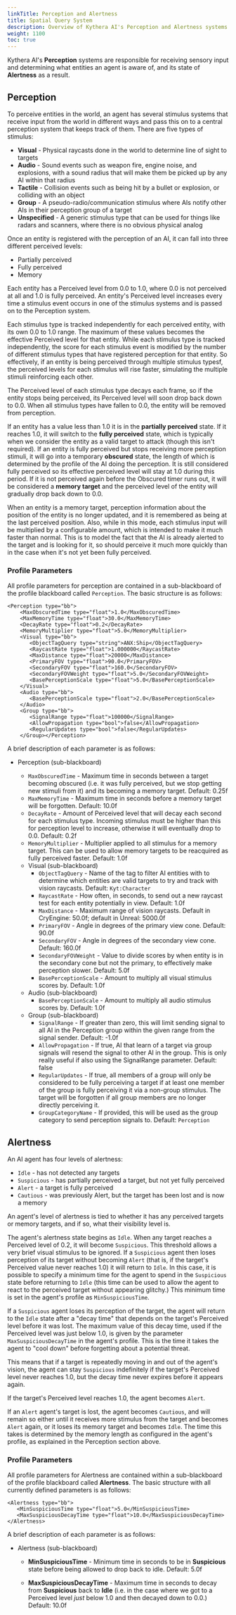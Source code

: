 ```yaml
---
linkTitle: Perception and Alertness
title: Spatial Query System
description: Overview of Kythera AI's Perception and Alertness systems
weight: 1100
toc: true
---
```


Kythera AI's **Perception** systems are responsible for receiving sensory input and determining what entities an agent is aware of, and its state of **Alertness** as a result.

## Perception

To perceive entities in the world, an agent has several stimulus systems that receive input from the world in different ways and pass this on to a central perception system that keeps track of them. There are five types of stimulus:

*   **Visual** - Physical raycasts done in the world to determine line of sight to targets
*   **Audio** - Sound events such as weapon fire, engine noise, and explosions, with a sound radius that will make them be picked up by any AI within that radius
*   **Tactile** - Collision events such as being hit by a bullet or explosion, or colliding with an object
*   **Group** - A pseudo-radio/communication stimulus where AIs notify other AIs in their perception group of a target
*   **Unspecified** - A generic stimulus type that can be used for things like radars and scanners, where there is no obvious physical analog

Once an entity is registered with the perception of an AI, it can fall into three different perceived levels:

*   Partially perceived
*   Fully perceived
*   Memory

Each entity has a Perceived level from 0.0 to 1.0, where 0.0 is not perceived at all and 1.0 is fully perceived. An entity's Perceived level increases every time a stimulus event occurs in one of the stimulus systems and is passed on to the Perception system.

Each stimulus type is tracked independently for each perceived entity, with its own 0.0 to 1.0 range. The maximum of these values becomes the effective Perceived level for that entity. While each stimulus type is tracked independently, the score for each stimulus event is modified by the number of different stimulus types that have registered perception for that entity. So effectively, if an entity is being perceived through multiple stimulus typesf, the perceived levels for each stimulus will rise faster, simulating the multiple stimuli reinforcing each other.

The Perceived level of each stimulus type decays each frame, so if the entity stops being perceived, its Perceived level will soon drop back down to 0.0. When all stimulus types have fallen to 0.0, the entity will be removed from perception.

If an entity has a value less than 1.0 it is in the **partially perceived** state. If it reaches 1.0, it will switch to the **fully perceived** state, which is typically when we consider the entity as a valid target to attack (though this isn't required). If an entity is fully perceived but stops receiving more perception stimuli, it will go into a temporary **obscured** state, the length of which is determined by the profile of the AI doing the perception. It is still considered fully perceived so its effective perceived level will stay at 1.0 during this period. If it is not perceived again before the Obscured timer runs out, it will be considered a **memory target** and the perceived level of the entity will gradually drop back down to 0.0.

When an entity is a memory target, perception information about the position of the entity is no longer updated, and it is remembered as being at the last perceived position. Also, while in this mode, each stimulus input will be multiplied by a configurable amount, which is intended to make it much faster than normal. This is to model the fact that the AI is already alerted to the target and is looking for it, so should perceive it much more quickly than in the case when it's not yet been fully perceived.

### Profile Parameters

All profile parameters for perception are contained in a sub-blackboard of the profile blackboard called `Perception`. The basic structure is as follows:

```
<Perception type="bb">
    <MaxObscuredTime type="float">1.0</MaxObscuredTime>
    <MaxMemoryTime type="float">30.0</MaxMemoryTime>
    <DecayRate type="float">0.2</DecayRate>
    <MemoryMultiplier type="float">5.0</MemoryMultiplier>
    <Visual type="bb">
       <ObjectTagQuery type="string">ANX:Ship</ObjectTagQuery>
       <RaycastRate type="float">1.000000</RaycastRate>
       <MaxDistance type="float">20000</MaxDistance>  
       <PrimaryFOV type="float">90.0</PrimaryFOV>
       <SecondaryFOV type="float">160.0</SecondaryFOV>
       <SecondaryFOVWeight type="float">5.0</SecondaryFOVWeight>      
       <BasePerceptionScale type="float">5.0</BasePerceptionScale>
    </Visual>
    <Audio type="bb">
       <BasePerceptionScale type="float">2.0</BasePerceptionScale>
    </Audio>
    <Group type="bb">
       <SignalRange type="float">100000</SignalRange>
       <AllowPropagation type="bool">false</AllowPropagation>
       <RegularUpdates type="bool">false</RegularUpdates>
    </Group></Perception>
```

A brief description of each parameter is as follows:

*   Perception (sub-blackboard)
    
    *   `MaxObscuredTime` - Maximum time in seconds between a target becoming obscured (i.e. it was fully perceived, but we stop getting new stimuli from it) and its becoming a memory target. Default: 0.25f
    *   `MaxMemoryTime` - Maximum time in seconds before a memory target will be forgotten. Default: 10.0f
    *   `DecayRate` - Amount of Perceived level that will decay each second for each stimulus type. Incoming stimulus must be higher than this for perception level to increase, otherwise it will eventually drop to 0.0. Default: 0.2f
    *   `MemoryMultiplier` - Multiplier applied to all stimulus for a memory target. This can be used to allow memory targets to be reacquired as fully perceived faster. Default: 1.0f
    *   Visual (sub-blackboard)
        *   `ObjectTagQuery` - Name of the tag to filter AI entities with to determine which entities are valid targets to try and track with vision raycasts. Default: `Kyt:Character`
        *   `RaycastRate` - How often, in seconds, to send out a new raycast test for each entity potentially in view. Default: 1.0f
        *   `MaxDistance` - Maximum range of vision raycasts. Default in CryEngine: 50.0f; default in Unreal: 5000.0f
        *   `PrimaryFOV` - Angle in degrees of the primary view cone. Default: 90.0f
        *   `SecondaryFOV` - Angle in degrees of the secondary view cone. Default: 160.0f
        *   `SecondaryFOVWeight` - Value to divide scores by when entity is in the secondary cone but not the primary, to effectively make perception slower. Default: 5.0f
        *   `BasePerceptionScale` - Amount to multiply all visual stimulus scores by. Default: 1.0f
    *   Audio (sub-blackboard)
        *   `BasePerceptionScale` - Amount to multiply all audio stimulus scores by. Default: 1.0f
    *   Group (sub-blackboard)
        *   `SignalRange` - If greater than zero, this will limit sending signal to all AI in the Perception group within the given range from the signal sender. Default: -1.0f
        *   `AllowPropagation` - If true, AI that learn of a target via group signals will resend the signal to other AI in the group. This is only really useful if also using the SignalRange parameter. Default: false
        *   `RegularUpdates` - If true, all members of a group will only be considered to be fully perceiving a target if at least one member of the group is fully perceiving it via a non-group stimulus. The target will be forgotten if all group members are no longer directly perceiving it.
        *   `GroupCategoryName` - If provided, this will be used as the group category to send perception signals to. Default: `Perception`

## Alertness

An AI agent has four levels of alertness:

*   `Idle` - has not detected any targets
*   `Suspicious` - has partially perceived a target, but not yet fully perceived
*   `Alert` - a target is fully perceived
*   `Cautious` - was previously Alert, but the target has been lost and is now a memory

An agent's level of alertness is tied to whether it has any perceived targets or memory targets, and if so, what their visibility level is.

The agent's alertness state begins as `Idle`. When any target reaches a Perceived level of 0.2, it will become `Suspicious`. This threshold allows a very brief visual stimulus to be ignored. If a `Suspicious` agent then loses perception of its target without becoming `Alert` (that is, if the target's Perceived value never reaches 1.0) it will return to `Idle`. In this case, it is possible to specify a minimum time for the agent to spend in the `Suspicious` state before returning to `Idle` (this time can be used to allow the agent to react to the perceived target without appearing glitchy.) This minimum time is set in the agent's profile as `MinSuspiciousTime`.

If a `Suspicious` agent loses its perception of the target, the agent will return to the `Idle` state after a "decay time" that depends on the target's Perceived level before it was lost. The maximum value of this decay time, used if the Perceived level was just below 1.0, is given by the parameter `MaxSuspiciousDecayTime` in the agent's profile. This is the time it takes the agent to "cool down" before forgetting about a potential threat.

This means that if a target is repeatedly moving in and out of the agent's vision, the agent can stay `Suspicious` indefinitely if the target's Perceived level never reaches 1.0, but the decay time never expires before it appears again.

If the target's Perceived level reaches 1.0, the agent becomes `Alert`.

If an `Alert` agent's target is lost, the agent becomes `Cautious`, and will remain so either until it receives more stimulus from the target and becomes `Alert` again, or it loses its memory target and becomes `Idle`. The time this takes is determined by the memory length as configured in the agent's profile, as explained in the Perception section above.


### Profile Parameters

All profile parameters for Alertness are contained within a sub-blackboard of the profile blackboard called **Alertness**. The basic structure with all currently defined parameters is as follows:

```
<Alertness type="bb">
   <MinSuspiciousTime type="float">5.0</MinSuspiciousTime>
   <MaxSuspiciousDecayTime type="float">10.0</MaxSuspiciousDecayTime>
</Alertness>
```

A brief description of each parameter is as follows:

*   Alertness (sub-blackboard)
    
    *   **MinSuspiciousTime** - Minimum time in seconds to be in **Suspicious** state before being allowed to drop back to idle. Default: 5.0f
        
    *   **MaxSuspiciousDecayTime** - Maximum time in seconds to decay from **Suspicious** back to **Idle** (i.e. in the case where we got to a Perceived level _just_ below 1.0 and then decayed down to 0.0.) Default: 10.0f